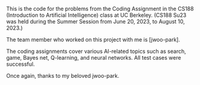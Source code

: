 This is the code for the problems from the Coding Assignment in the CS188 (Introduction to Artificial Intelligence) class at UC Berkeley. 
(CS188 Su23 was held during the Summer Session from June 20, 2023, to August 10, 2023.) 

The team member who worked on this project with me is [jwoo-park]. 

The coding assignments cover various AI-related topics such as search, game, Bayes net, Q-learning, and neural networks. 
All test cases were successful. 

Once again, thanks to my beloved jwoo-park.
